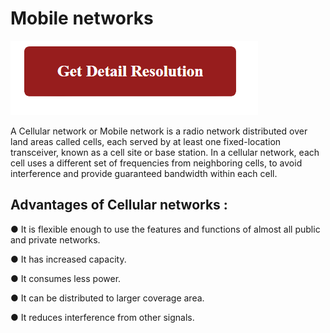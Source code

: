 # Mobile networks

[![Mobile networks](red2.png)](https://github.com/tagwebie/mobile.networks)

A Cellular network or Mobile network is a radio network distributed over land areas called cells, each served by at least one fixed-location transceiver, known as a cell site or base station. In a cellular network, each cell uses a different set of frequencies from neighboring cells, to avoid interference and provide guaranteed bandwidth within each cell.

## Advantages of Cellular networks :

● It is flexible enough to use the features and functions of almost all public and private networks.

● It has increased capacity.

● It consumes less power.

● It can be distributed to larger coverage area.

● It reduces interference from other signals.
